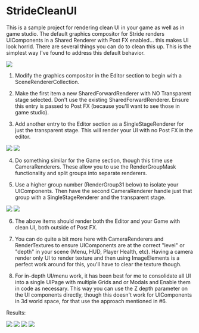 # StrideCleanUI

This is a sample project for rendering clean UI in your game as well as in game studio. The default graphics compositor for Stride renders UIComponents in a Shared Renderer with Post FX enabled... this makes UI look horrid. There are several things you can do to clean this up. This is the simplest way I've found to address this default behavior.

 <img src="CleanGraphicsCompositor.png">

1) Modify the graphics compositor in the Editor section to begin with a SceneRendererCollection. 

2) Make the first item a new SharedForwardRenderer with NO Transparent stage selected. Don't use the existing SharedForwardRenderer. Ensure this entry is passed to Post FX (because you'll want to see those in game studio).

3) Add another entry to the Editor section as a SingleStageRenderer for just the transparent stage. This will render your UI with no Post FX in the editor.

 <img src="EditorRenderer.png">

 <img src="CustomSharedRenderer.png">

4) Do something similar for the Game section, though this time use CameraRenderers. These allow you to use the RenderGroupMask functionality and split groups into separate renderers.

5) Use a higher group number (RenderGroup31 below) to isolate your UIComponents. Then have the second CameraRenderer handle just that group with a SingleStageRenderer and the transparent stage.

 <img src="GameRenderer_0.png">
 
 <img src="GameRenderer_1.png">
 
 6) The above items should render both the Editor and your Game with clean UI, both outside of Post FX. 
 
 7) You can do quite a bit more here with CameraRenderers and RenderTextures to ensure UIComponents are at the correct "level" or "depth" in your scene (Menu, HUD, Player Health, etc). Having a camera render only UI to render texture and then using ImageElements is a perfect work around for this, you'll have to clear the texture though.
 
 8) For in-depth UI/menu work, it has been best for me to consolidate all UI into a single UIPage with multiple Grids and or Modals and Enable them in code as necessary. This way you can use the Z depth parameter on the UI components directly, though this doesn't work for UIComponents in 3d world space, for that use the approach mentioned in #6.
 
 Results:
 
  <img src="DefaultEditor.png">
  
  <img src="DefaultUIRendering.png">
  
  <img src="ModifiedEditor.png">
  
  <img src="ModifiedUIRendering.png">
